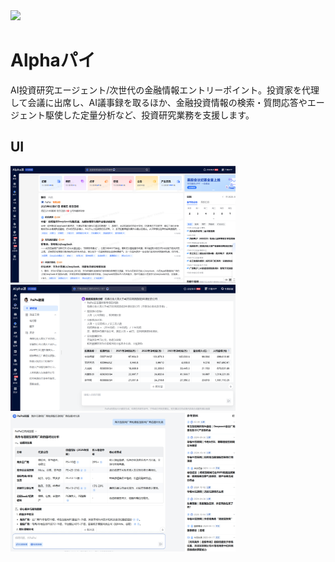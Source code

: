 <img src="./assets/favicon.png" width="64" height="auto" /> 

# Alphaパイ

AI投資研究エージェント/次世代の金融情報エントリーポイント。投資家を代理して会議に出席し、AI議事録を取るほか、金融投資情報の検索・質問応答やエージェント駆使した定量分析など、投資研究業務を支援します。

## UI

<img src="./assets/Alpha派-0.png" width="360" height="auto" />

<img src="./assets/Alpha派-1.png" width="360" height="auto" />

<img src="./assets/Alpha派-2.png" width="360" height="auto" />
